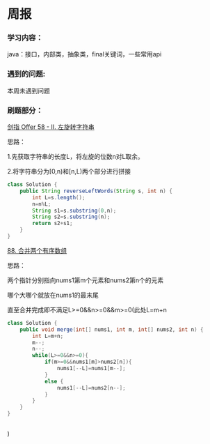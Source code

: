 # 周报

### 学习内容：

java：接口，内部类，抽象类，final关键词，一些常用api
### 遇到的问题:

本周未遇到问题

### 刷题部分：

[剑指 Offer 58 - II. 左旋转字符串](https://leetcode.cn/problems/zuo-xuan-zhuan-zi-fu-chuan-lcof/)

思路：

1.先获取字符串的长度L，将左旋的位数n对L取余。

2.将字符串分为[0,n)和[n,L)两个部分进行拼接

```java
class Solution {
    public String reverseLeftWords(String s, int n) {
        int L=s.length();
        n=n%L;
        String s1=s.substring(0,n);
        String s2=s.substring(n);
        return s2+s1;
    }
}
```

[88. 合并两个有序数组](https://leetcode.cn/problems/merge-sorted-array/)

思路：

两个指针分别指向nums1第m个元素和nums2第n个的元素

哪个大哪个就放在nums1的最末尾

直至合并完成即不满足L>=0&&n>=0&&m>=0(此处L=m+n

```java
class Solution {
    public void merge(int[] nums1, int m, int[] nums2, int n) {
        int L=m+n;
        m--;
        n--;
        while(L>=0&&n>=0){
            if(m>=0&&nums1[m]>nums2[n]){
                nums1[--L]=nums1[m--];
            }
            else {
                nums1[--L]=nums2[n--];
            }
        }
    }
}
            

```

)

